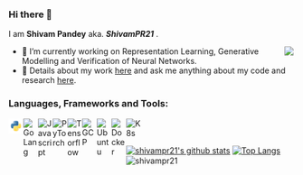 ### Hi there 👋

I am **Shivam Pandey** aka. **_ShivamPR21_** .

<img src="https://komarev.com/ghpvc/?username=shivampr21&color=blue&style=flat-square" align="right" />

- 🔭 I’m currently working on Representation Learning, Generative Modelling and Verification of Neural Networks.
- 💬 Details about my work [here](https://shivampr21.github.io/) and ask me anything about my code and research [here](https://github.com/shivampr21/shivampr21/issues).


### Languages, Frameworks and Tools:
<img align="left" alt="Python" width="26px" src="https://raw.githubusercontent.com/github/explore/80688e429a7d4ef2fca1e82350fe8e3517d3494d/topics/python/python.png" />
<img align="left" alt="GoLang" width="26px" src="https://www.vectorlogo.zone/logos/golang/golang-icon.svg" />
<img align="left" alt="Javascript" width="26px" src="https://www.vectorlogo.zone/logos/javascript/javascript-icon.svg" />
<img align="left" alt="PyTorch" width="26px" src="https://www.vectorlogo.zone/logos/pytorch/pytorch-icon.svg" />
<img align="left" alt="Tensorflow" width="26px" src="https://www.vectorlogo.zone/logos/tensorflow/tensorflow-icon.svg" />
<img align="left" alt="GCP" width="26px" src="https://www.vectorlogo.zone/logos/google_cloud/google_cloud-icon.svg" />
<img align="left" alt="Ubuntu" width="26px" src="https://www.vectorlogo.zone/logos/ubuntu/ubuntu-tile.svg" />
<img align="left" alt="Docker" width="26px" src="https://www.vectorlogo.zone/logos/docker/docker-icon.svg" />
<img align="left" alt="K8s" width="26px" src="https://www.vectorlogo.zone/logos/kubernetes/kubernetes-icon.svg" />

<br />
<br />

[![shivampr21's github stats](https://github-readme-stats.vercel.app/api?username=shivampr21&count_private=true&show_icons=true&line_height=21&show_icons=true&theme=vue)](https://github.com/shivampr21)
[![Top Langs](https://github-readme-stats.vercel.app/api/top-langs/?username=shivampr21&count_private=true&show_icons=true&layout=compact&theme=vue&langs_count=10&hide=jupyter%20notebook)](https://github.com/shivampr21)
<img align="center" src="https://github-readme-streak-stats.herokuapp.com/?user=shivampr21&" alt="shivampr21" />
